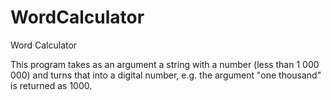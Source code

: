 WordCalculator
==============

Word Calculator

This program takes as an argument a string with a number (less than 1 000 000) and turns that into a digital number,
e.g. the argument "one thousand" is returned as 1000. 
